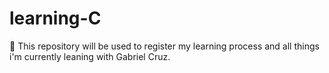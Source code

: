# learning-C
🌱 This repository will be used to register my learning process and all things i'm currently leaning with Gabriel Cruz.
